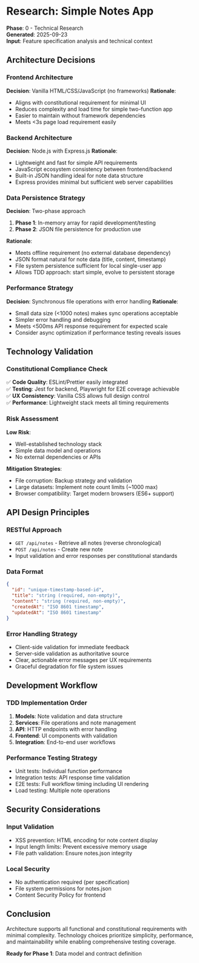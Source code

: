 # Research: Simple Notes App

**Phase**: 0 - Technical Research  
**Generated**: 2025-09-23  
**Input**: Feature specification analysis and technical context

## Architecture Decisions

### Frontend Architecture
**Decision**: Vanilla HTML/CSS/JavaScript (no frameworks)
**Rationale**: 
- Aligns with constitutional requirement for minimal UI
- Reduces complexity and load time for simple two-function app
- Easier to maintain without framework dependencies
- Meets <3s page load requirement easily

### Backend Architecture  
**Decision**: Node.js with Express.js
**Rationale**:
- Lightweight and fast for simple API requirements
- JavaScript ecosystem consistency between frontend/backend
- Built-in JSON handling ideal for note data structure
- Express provides minimal but sufficient web server capabilities

### Data Persistence Strategy
**Decision**: Two-phase approach
1. **Phase 1**: In-memory array for rapid development/testing
2. **Phase 2**: JSON file persistence for production use

**Rationale**:
- Meets offline requirement (no external database dependency)
- JSON format natural for note data (title, content, timestamp)
- File system persistence sufficient for local single-user app
- Allows TDD approach: start simple, evolve to persistent storage

### Performance Strategy
**Decision**: Synchronous file operations with error handling
**Rationale**:
- Small data size (<1000 notes) makes sync operations acceptable
- Simpler error handling and debugging
- Meets <500ms API response requirement for expected scale
- Consider async optimization if performance testing reveals issues

## Technology Validation

### Constitutional Compliance Check
✅ **Code Quality**: ESLint/Prettier easily integrated  
✅ **Testing**: Jest for backend, Playwright for E2E coverage achievable  
✅ **UX Consistency**: Vanilla CSS allows full design control  
✅ **Performance**: Lightweight stack meets all timing requirements  

### Risk Assessment
**Low Risk**: 
- Well-established technology stack
- Simple data model and operations
- No external dependencies or APIs

**Mitigation Strategies**:
- File corruption: Backup strategy and validation
- Large datasets: Implement note count limits (~1000 max)
- Browser compatibility: Target modern browsers (ES6+ support)

## API Design Principles

### RESTful Approach
- `GET /api/notes` - Retrieve all notes (reverse chronological)
- `POST /api/notes` - Create new note
- Input validation and error responses per constitutional standards

### Data Format
```json
{
  "id": "unique-timestamp-based-id",
  "title": "string (required, non-empty)",
  "content": "string (required, non-empty)", 
  "createdAt": "ISO 8601 timestamp",
  "updatedAt": "ISO 8601 timestamp"
}
```

### Error Handling Strategy
- Client-side validation for immediate feedback
- Server-side validation as authoritative source
- Clear, actionable error messages per UX requirements
- Graceful degradation for file system issues

## Development Workflow

### TDD Implementation Order
1. **Models**: Note validation and data structure
2. **Services**: File operations and note management
3. **API**: HTTP endpoints with error handling
4. **Frontend**: UI components with validation
5. **Integration**: End-to-end user workflows

### Performance Testing Strategy
- Unit tests: Individual function performance
- Integration tests: API response time validation
- E2E tests: Full workflow timing including UI rendering
- Load testing: Multiple note operations

## Security Considerations

### Input Validation
- XSS prevention: HTML encoding for note content display
- Input length limits: Prevent excessive memory usage
- File path validation: Ensure notes.json integrity

### Local Security
- No authentication required (per specification)
- File system permissions for notes.json
- Content Security Policy for frontend

## Conclusion

Architecture supports all functional and constitutional requirements with minimal complexity. Technology choices prioritize simplicity, performance, and maintainability while enabling comprehensive testing coverage.

**Ready for Phase 1**: Data model and contract definition